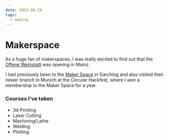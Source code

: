 ```yaml
---
date: 2024-06-18
tags:
  - making
---
```

# Makerspace

As a huge fan of makerspaces, I was really excited to find out that the [Offene Werkstatt](https://offenewerkstattmainz.de/) was opening in Mainz. 

I had previously been to the [Maker Space](https://maker-space.de/) in Garching and also visited their newer branch in Munich at the Circular Hackfest, where I won a membership to the Maker Space for a year. 

### Courses I’ve taken 
- 3d Printing
- Laser Cutting
- Machining/Lathe
- Welding
- Plotting